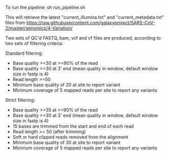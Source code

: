 To run the pipeline:
sh run_pipeline.sh

This will retrieve the latest "current_illumina.txt" and "current_metadata.txt" files from https://raw.githubusercontent.com/galaxyproject/SARS-CoV-2/master/genomics/4-Variation/

Two sets of QC'd FASTQ, bam, vcf and cf files are produced, according to two sets of filtering criteria:

Standard filtering:
- Base quality >=30 at >=90% of the read
- Base quality >=30 at 3' end (mean quality in window, default window size in fastp is 4)
- Read length >=50
- Minimum base quality of 20 at site to report variant
- Minimum coverage of 5 mapped reads per site to report any variants

Strict filtering:
- Base quality >=35 at >=90% of the read
- Base quality >=30 at 3' end (mean quality in window, default window size in fastp is 4)
- 15 bases are trimmed from the start and end of each read
- Read length >= 50 (after trimming)
- Soft or hard clipped reads removed from the alignment
- Minimum base quality of 30 at site to report variant
- Minimum coverage of 5 mapped reads per site to report any variants
